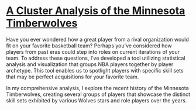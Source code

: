 # [A Cluster Analysis of the Minnesota Timberwolves](https://mattp2232.github.io/Wolves-Cluster-Analysis/)

Have you ever wondered how a great player from a rival organization would fit on your favorite basketball team? Perhaps you've considered how players from past eras could step into roles on current iterations of your team. To address these questions, I’ve developed a tool utilizing statistical analysis and visualization that groups NBA players together by player archetype. This tool enables us to spotlight players with specific skill sets that may be perfect acquisitions for your favorite team.

In my comprehensive analysis, I explore the recent history of the Minnesota Timberwolves, creating several groups of players that showcase the distinct skill sets exhibited by various Wolves stars and role players over the years.
